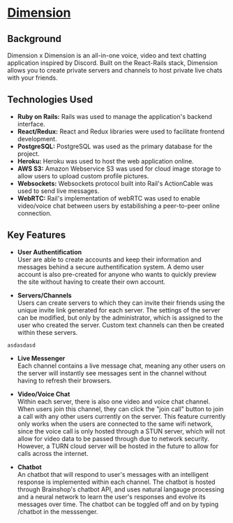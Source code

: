 # <a href="https://dimension-dxd.herokuapp.com/#/" target="_blank">Dimension</a>

## Background 
Dimension x Dimension is an all-in-one voice, video and text chatting application inspired by Discord. Built on the React-Rails stack, Dimension allows you to create private servers and channels to host private live chats with your friends.

## Technologies Used
* **Ruby on Rails:** Rails was used to manage the application's backend interface.
* **React/Redux:** React and Redux libraries were used to facilitate frontend development.
* **PostgreSQL:** PostgreSQL was used as the primary database for the project. 
* **Heroku:** Heroku was used to host the web application online.
* **AWS S3:** Amazon Webservice S3 was used for cloud image storage to allow users to upload custom profile pictures.
* **Websockets:** Websockets protocol built into Rail's ActionCable was used to send live messages.
* **WebRTC:** Rail's implementation of webRTC was used to enable video/voice chat between users by estabilishing a peer-to-peer online connection.

## Key Features
* **User Authentification** <br/>
User are able to create accounts and keep their information and messages behind a secure authentification system. A demo user account is also pre-created for anyone who wants to quickly preview the site without having to create their own account.

* **Servers/Channels** <br/>
Users can create servers to which they can invite their friends using the unique invite link generated for each server. The settings of the server can be modified, but only by the administrator, which is assigned to the user who created the server. Custom text channels can then be created within these servers.

```
asdasdasd
```

* **Live Messenger** <br/>
Each channel contains a live message chat, meaning any other users on the server will instantly see messages sent in the channel without having to refresh their browsers.

* **Video/Voice Chat** <br/>
Within each server, there is also one video and voice chat channel. When users join this channel, they can click the "join call" button to join a call with any other users currently on the server. This feature currently only works when the users are connected to the same wifi network, since the voice call is only hosted through a STUN server, which will not allow for video data to be passed through due to network security. However, a TURN cloud server will be hosted in the future to allow for calls across the internet.

* **Chatbot** <br/>
An chatbot that will respond to user's messages with an intelligent response is implemented within each channel. The chatbot is hosted through Brainshop's chatbot API, and uses natural langauge processing and a neural network to learn the user's responses and evolve its messages over time. The chatbot can be toggled off and on by typing /chatbot in the messsenger.
